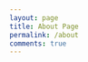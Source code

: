 ```yaml
---
layout: page
title: About Page
permalink: /about
comments: true
---
```


<div class="row justify-content-between">
    
</div>